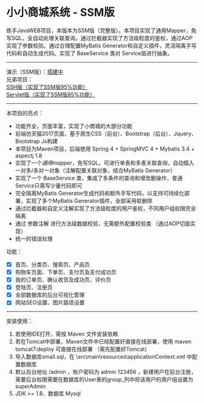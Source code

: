 # 小小商城系统  - SSM版

练手JavaWEB项目，本版本为SSM版（完整版）。本项目实现了通用Mapper，免写SQL，全自动处理关联查询。通过拦截器实现了方法级粒度的鉴权，通过AOP实现了参数校验。通过合理配置MyBatis Generator和自定义插件，灵活隔离手写代码和自动生成代码。实现了 BaseService 类对 Service层进行抽象。

---------------------------

演示（SSM版）：[搭建中][1]  
兄弟项目：  
[SSH版（实现了SSM版95%功能）][3]  
[Servlet版（实现了SSM版85%功能）][2]  


----------------------------

本项目的亮点：

 * 功能齐全，页面丰富，实现了小商城的大部分功能
 * 前端仿天猫2017页面，基于原生CSS（前台）、Bootstrap（后台）、Jquery、Bootstrap Js构建
 * 本项目为Maven项目，后端使用 Spring 4 + SpringMVC 4 + Mybatis 3.4 + aspectj 1.8
 * 实现了一个*通用mapper*，免写SQL，可进行单表和多表关联查询，自动插入一对多/多对一对象（注解配置关联对象，结合MyBatis Generator）
 * 实现了一个 BaseService 类，集成了多条件的查询和增改删操作，普通Service只需写少量代码即可
 * 完全隔离MyBatis Generator生成代码和额外手写代码，以支持可持续化部署，实现了多个MyBatis Generator插件，全部采用软删除
 * 通过拦截器和自定义注解实现了方法级粒度的用户鉴权，不同用户组权限完全隔离
 * 通过 参数注解 进行方法级数据校验，无需额外配置校验类 （通过AOP切面实现）
 * 统一的错误处理
  
功能： 

 - [x] 首页、分类页、搜索页、产品页
 - [x] 购物车页面、下单页、支付页及支付成功页
 - [x] 我的订单页、确认收货及成功页、评价页
 - [x] 登陆页、注册页
 - [x] 全部数据库的后台可视化管理
 - [x] 网站SEO设置、图片路径设置

------------------
 
 安装使用：
 
  1. 若使用IDE打开，需按 Maven 文件安装依赖
  2. 若在Tomcat中部署，Maven文件中已经配置好直接在线部署，使用 maven tomcat7:deploy 可直接在线部署 （需先配置好Tomcat）
  3. 导入数据库small.sql，在 \src\main\resources\applicationContext.xml 中配置数据库
  4. 默认后台地址 /admin ，账户密码为 admin 123456 ，新建用户在前台注册，需要后台权限需要在数据库的User表的group_列中将该用户的用户组设置为 superAdmin
  5. JDK >= 1.8、数据库 Mysql


  [1]: http://
  [2]: https://github.com/xenv/S-mall-servlet
  [3]: https://github.com/xenv/S-mall-ssh
